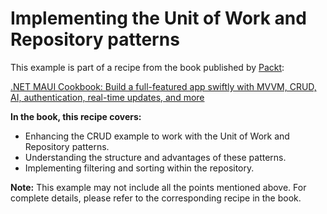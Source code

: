 # Implementing the Unit of Work and Repository patterns
This example is part of a recipe from the book published by [Packt](https://www.packtpub.com/en-us?utm_source=github):

[.NET MAUI Cookbook: Build a full-featured app swiftly with MVVM, CRUD, AI, authentication, real-time updates, and more](https://www.amazon.com/NET-MAUI-Cookbook-full-featured-authentication-ebook/dp/B0DHV34WQ5)

**In the book, this recipe covers:**
* Enhancing the CRUD example to work with the Unit of Work and Repository patterns.
* Understanding the structure and advantages of these patterns.
* Implementing filtering and sorting within the repository.

**Note:** This example may not include all the points mentioned above. For complete details, please refer to the corresponding recipe in the book.